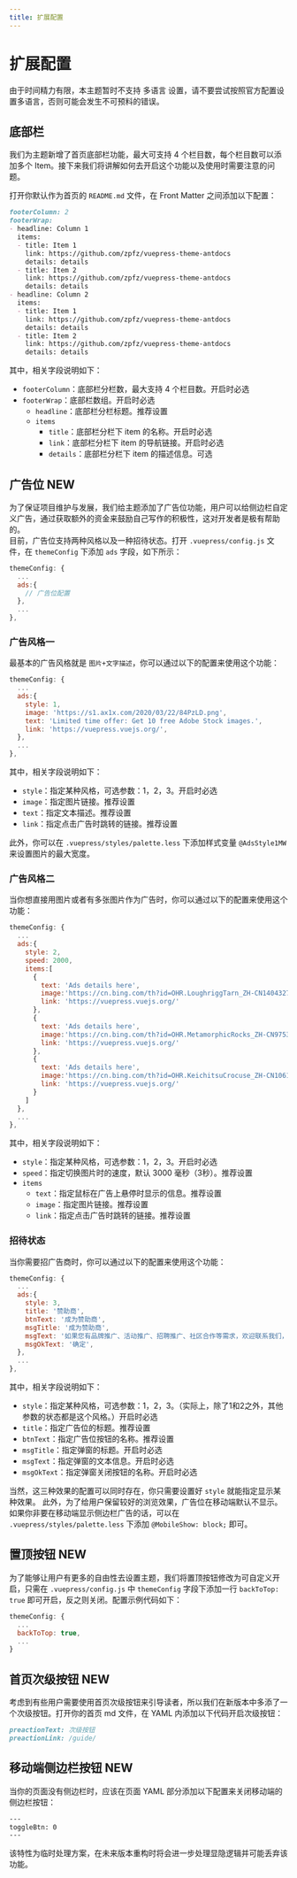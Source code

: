```yaml
---
title: 扩展配置
---
```


# 扩展配置

<a-alert type="error" closable>
  <span slot="message">
    由于时间精力有限，本主题暂时不支持 多语言 设置，请不要尝试按照官方配置设置多语言，否则可能会发生不可预料的错误。
  </span>
</a-alert>

## 底部栏

我们为主题新增了首页底部栏功能，最大可支持 4 个栏目数，每个栏目数可以添加多个 Item。接下来我们将讲解如何去开启这个功能以及使用时需要注意的问题。  

打开你默认作为首页的 `README.md` 文件，在 Front Matter 之间添加以下配置：

```md
footerColumn: 2
footerWrap: 
- headline: Column 1
  items:
  - title: Item 1
    link: https://github.com/zpfz/vuepress-theme-antdocs
    details: details
  - title: Item 2
    link: https://github.com/zpfz/vuepress-theme-antdocs
    details: details
- headline: Column 2
  items:
  - title: Item 1
    link: https://github.com/zpfz/vuepress-theme-antdocs
    details: details
  - title: Item 2
    link: https://github.com/zpfz/vuepress-theme-antdocs
    details: details
```
其中，相关字段说明如下：
- `footerColumn`：底部栏分栏数，最大支持 4 个栏目数。<a-tag color="orange">开启时必选</a-tag>
- `footerWrap`：底部栏数组。<a-tag color="orange">开启时必选</a-tag>
  - `headline`：底部栏分栏标题。<a-tag color="green">推荐设置</a-tag>
  - `items`
    - `title`：底部栏分栏下 item 的名称。<a-tag color="orange">开启时必选</a-tag>
    - `link`：底部栏分栏下 item 的导航链接。<a-tag color="orange">开启时必选</a-tag>
    - `details`：底部栏分栏下 item 的描述信息。<a-tag color="blue">可选</a-tag>

## 广告位 <a-tag color="red">NEW</a-tag>

为了保证项目维护与发展，我们给主题添加了广告位功能，用户可以给侧边栏自定义广告，通过获取额外的资金来鼓励自己写作的积极性，这对开发者是极有帮助的。  
目前，广告位支持两种风格以及一种招待状态。打开 `.vuepress/config.js` 文件，在 `themeConfig` 下添加 `ads` 字段，如下所示：
```js {3-5}
themeConfig: {
  ...
  ads:{
    // 广告位配置
  },
  ...
}, 
```

### 广告风格一
最基本的广告风格就是 `图片+文字描述`，你可以通过以下的配置来使用这个功能：
```js
themeConfig: {
  ...
  ads:{
    style: 1, 
    image: 'https://s1.ax1x.com/2020/03/22/84PzLD.png',
    text: 'Limited time offer: Get 10 free Adobe Stock images.',
    link: 'https://vuepress.vuejs.org/',
  },
  ...
}, 
```
其中，相关字段说明如下：
- `style`：指定某种风格，可选参数：1，2，3。<a-tag color="orange">开启时必选</a-tag>
- `image`：指定图片链接。<a-tag color="green">推荐设置</a-tag>
- `text`：指定文本描述。<a-tag color="green">推荐设置</a-tag>
- `link`：指定点击广告时跳转的链接。<a-tag color="green">推荐设置</a-tag>

此外，你可以在 `.vuepress/styles/palette.less` 下添加样式变量 `@AdsStyle1MW` 来设置图片的最大宽度。

### 广告风格二  
当你想直接用图片或者有多张图片作为广告时，你可以通过以下的配置来使用这个功能：
```js
themeConfig: {
  ...
  ads:{
    style: 2, 
    speed: 2000,
    items:[
      {
        text: 'Ads details here',
        image:'https://cn.bing.com/th?id=OHR.LoughriggTarn_ZH-CN1404327665_1920x1080.jpg',
        link: 'https://vuepress.vuejs.org/'
      },
      {
        text: 'Ads details here',
        image:'https://cn.bing.com/th?id=OHR.MetamorphicRocks_ZH-CN9753251368_1920x1080.jpg',
        link: 'https://vuepress.vuejs.org/'
      },
      {
        text: 'Ads details here',
        image:'https://cn.bing.com/th?id=OHR.KeichitsuCrocuse_ZH-CN1061292366_1920x1080.jpg',
        link: 'https://vuepress.vuejs.org/'
      }
    ]
  },
  ...
}, 
```
其中，相关字段说明如下：
- `style`：指定某种风格，可选参数：1，2，3。<a-tag color="orange">开启时必选</a-tag>
- `speed`：指定切换图片时的速度，默认 3000 毫秒（3秒）。<a-tag color="green">推荐设置</a-tag>
- `items`  
    - `text`：指定鼠标在广告上悬停时显示的信息。<a-tag color="green">推荐设置</a-tag>
    - `image`：指定图片链接。<a-tag color="green">推荐设置</a-tag>
    - `link`：指定点击广告时跳转的链接。<a-tag color="green">推荐设置</a-tag>

### 招待状态
当你需要招广告商时，你可以通过以下的配置来使用这个功能：
```js
themeConfig: {
  ...
  ads:{
    style: 3, 
    title: '赞助商', 
    btnText: '成为赞助商',
    msgTitle: '成为赞助商',
    msgText: '如果您有品牌推广、活动推广、招聘推广、社区合作等需求，欢迎联系我们，成为赞助商。您的广告将出现在 AndDocs 文档侧边栏等页面。',
    msgOkText: '确定',
  },
  ...
}, 
```
其中，相关字段说明如下：
- `style`：指定某种风格，可选参数：1，2，3。（实际上，除了1和2之外，其他参数的状态都是这个风格。）<a-tag color="orange">开启时必选</a-tag>
- `title`：指定广告位的标题。<a-tag color="green">推荐设置</a-tag>
- `btnText`：指定广告位按钮的名称。<a-tag color="green">推荐设置</a-tag>
- `msgTitle`：指定弹窗的标题。<a-tag color="green">开启时必选</a-tag>
- `msgText`：指定弹窗的文本信息。<a-tag color="green">开启时必选</a-tag>
- `msgOkText`：指定弹窗关闭按钮的名称。<a-tag color="green">开启时必选</a-tag>

当然，这三种效果的配置可以同时存在，你只需要设置好 `style` 就能指定显示某种效果。
此外，为了给用户保留较好的浏览效果，广告位在移动端默认不显示。如果你非要在移动端显示侧边栏广告的话，可以在 `.vuepress/styles/palette.less` 下添加 `@MobileShow: block;` 即可。

## 置顶按钮 <a-tag color="red">NEW</a-tag>

为了能够让用户有更多的自由性去设置主题，我们将置顶按钮修改为可自定义开启，只需在 `.vuepress/config.js` 中 `themeConfig` 字段下添加一行 `backToTop: true` 即可开启，反之则关闭。配置示例代码如下：
```js {3}
themeConfig: {
  ...
  backToTop: true,
  ...
}
```

## 首页次级按钮 <a-tag color="red">NEW</a-tag>
考虑到有些用户需要使用首页次级按钮来引导读者，所以我们在新版本中多添了一个次级按钮。打开你的首页 md 文件，在 YAML 内添加以下代码开启次级按钮：   
```md
preactionText: 次级按钮
preactionLink: /guide/
```

## 移动端侧边栏按钮 <a-tag color="red">NEW</a-tag>
当你的页面没有侧边栏时，应该在页面 YAML 部分添加以下配置来关闭移动端的侧边栏按钮：
```sh
---
toggleBtn: 0
---
```
<a-alert type="warning" showIcon>
  <span slot="message">
    该特性为临时处理方案，在未来版本重构时将会进一步处理显隐逻辑并可能丢弃该功能。
  </span>
</a-alert> 
